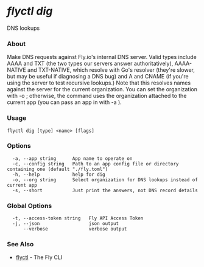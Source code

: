# _flyctl dig_

DNS lookups

### About

Make DNS requests against Fly.io's internal DNS server. Valid types include
AAAA and TXT (the two types our servers answer authoritatively), AAAA-NATIVE
and TXT-NATIVE, which resolve with Go's resolver (they're slower,
but may be useful if diagnosing a DNS bug) and A and CNAME
(if you're using the server to test recursive lookups.)
Note that this resolves names against the server for the current organization. You can
set the organization with -o <org-slug>; otherwise, the command uses the organization
attached to the current app (you can pass an app in with -a <appname>).

### Usage
~~~
flyctl dig [type] <name> [flags]
~~~

### Options

~~~
  -a, --app string      App name to operate on
  -c, --config string   Path to an app config file or directory containing one (default "./fly.toml")
  -h, --help            help for dig
  -o, --org string      Select organization for DNS lookups instead of current app
  -s, --short           Just print the answers, not DNS record details
~~~

### Global Options

~~~
  -t, --access-token string   Fly API Access Token
  -j, --json                  json output
      --verbose               verbose output
~~~

### See Also

* [flyctl](/docs/flyctl/help/)	 - The Fly CLI

